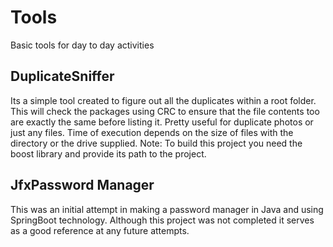 # Tools
Basic tools for day to day activities

## DuplicateSniffer
Its a simple tool created to figure out all the duplicates within a root folder. This will check the packages using CRC to ensure that the file contents too are exactly the same before listing it.
Pretty useful for duplicate photos or just any files.
Time of execution depends on the size of files with the directory or the drive supplied.
Note: To build this project you need the boost library and provide its path to the project.

## JfxPassword Manager
This was an initial attempt in making a password manager in Java and using SpringBoot technology. Although this project was not completed it serves as a good reference at any future attempts.

